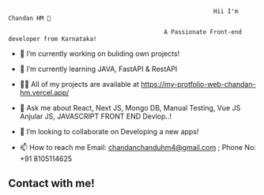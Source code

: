
```
                                                          Hii I'm Chandan HM 👋
```
                                                A Passionate Front-end developer from Karnataka!

- 🔭 I’m currently working on buliding own projects!

- 🌱 I’m currently learning JAVA, FastAPI & RestAPI

- 👨‍💻 All of my projects are available at https://my-protfolio-web-chandan-hm.vercel.app/

- 💬 Ask me about React, Next JS, Mongo DB, Manual Testing, Vue JS Anjular JS, JAVASCRIPT FRONT END Devlop..!

- 💞️ I’m looking to collaborate on Developing a new apps!

- 📫 How to reach me Email: chandanchanduhm4@gmail.com ; Phone No: +91 8105114625

## Contact with me!
